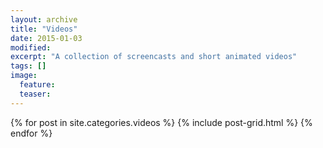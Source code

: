 ```yaml
---
layout: archive
title: "Videos"
date: 2015-01-03
modified:
excerpt: "A collection of screencasts and short animated videos"
tags: []
image:
  feature: 
  teaser: 
---
```


<div class="tiles">
{% for post in site.categories.videos %}
  {% include post-grid.html %}
{% endfor %}
</div><!-- /.tiles -->
